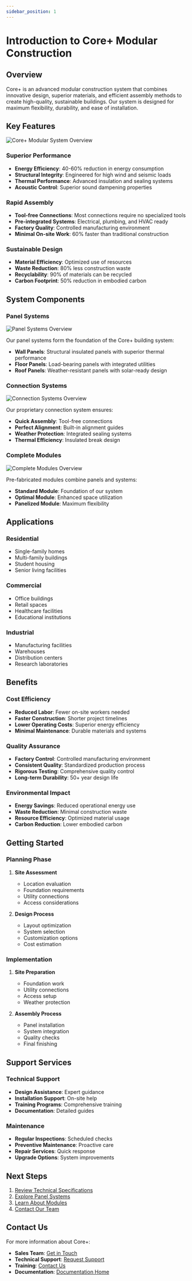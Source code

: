 ```yaml
---
sidebar_position: 1
---
```


# Introduction to Core+ Modular Construction

## Overview

Core+ is an advanced modular construction system that combines innovative design, superior materials, and efficient assembly methods to create high-quality, sustainable buildings. Our system is designed for maximum flexibility, durability, and ease of installation.

## Key Features

<div className="image-container">
  <img src="/coreplus/img/layouts/optimal_module_layout.png" alt="Core+ Modular System Overview" />
</div>

### Superior Performance

- **Energy Efficiency**: 40-60% reduction in energy consumption
- **Structural Integrity**: Engineered for high wind and seismic loads
- **Thermal Performance**: Advanced insulation and sealing systems
- **Acoustic Control**: Superior sound dampening properties

### Rapid Assembly

- **Tool-free Connections**: Most connections require no specialized tools
- **Pre-integrated Systems**: Electrical, plumbing, and HVAC ready
- **Factory Quality**: Controlled manufacturing environment
- **Minimal On-site Work**: 60% faster than traditional construction

### Sustainable Design

- **Material Efficiency**: Optimized use of resources
- **Waste Reduction**: 80% less construction waste
- **Recyclability**: 90% of materials can be recycled
- **Carbon Footprint**: 50% reduction in embodied carbon

## System Components

### Panel Systems

<div className="image-container">
  <img src="/coreplus/img/layouts/panelized_module_layout.png" alt="Panel Systems Overview" />
</div>

Our panel systems form the foundation of the Core+ building system:

- **Wall Panels**: Structural insulated panels with superior thermal performance
- **Floor Panels**: Load-bearing panels with integrated utilities
- **Roof Panels**: Weather-resistant panels with solar-ready design

### Connection Systems

<div className="image-container">
  <img src="/coreplus/img/layouts/single_module_layout.png" alt="Connection Systems Overview" />
</div>

Our proprietary connection system ensures:

- **Quick Assembly**: Tool-free connections
- **Perfect Alignment**: Built-in alignment guides
- **Weather Protection**: Integrated sealing systems
- **Thermal Efficiency**: Insulated break design

### Complete Modules

<div className="image-container">
  <img src="/coreplus/img/layouts/max_size_module_layout.png" alt="Complete Modules Overview" />
</div>

Pre-fabricated modules combine panels and systems:

- **Standard Module**: Foundation of our system
- **Optimal Module**: Enhanced space utilization
- **Panelized Module**: Maximum flexibility

## Applications

### Residential

- Single-family homes
- Multi-family buildings
- Student housing
- Senior living facilities

### Commercial

- Office buildings
- Retail spaces
- Healthcare facilities
- Educational institutions

### Industrial

- Manufacturing facilities
- Warehouses
- Distribution centers
- Research laboratories

## Benefits

### Cost Efficiency

- **Reduced Labor**: Fewer on-site workers needed
- **Faster Construction**: Shorter project timelines
- **Lower Operating Costs**: Superior energy efficiency
- **Minimal Maintenance**: Durable materials and systems

### Quality Assurance

- **Factory Control**: Controlled manufacturing environment
- **Consistent Quality**: Standardized production process
- **Rigorous Testing**: Comprehensive quality control
- **Long-term Durability**: 50+ year design life

### Environmental Impact

- **Energy Savings**: Reduced operational energy use
- **Waste Reduction**: Minimal construction waste
- **Resource Efficiency**: Optimized material usage
- **Carbon Reduction**: Lower embodied carbon

## Getting Started

### Planning Phase

1. **Site Assessment**
   - Location evaluation
   - Foundation requirements
   - Utility connections
   - Access considerations

2. **Design Process**
   - Layout optimization
   - System selection
   - Customization options
   - Cost estimation

### Implementation

1. **Site Preparation**
   - Foundation work
   - Utility connections
   - Access setup
   - Weather protection

2. **Assembly Process**
   - Panel installation
   - System integration
   - Quality checks
   - Final finishing

## Support Services

### Technical Support

- **Design Assistance**: Expert guidance
- **Installation Support**: On-site help
- **Training Programs**: Comprehensive training
- **Documentation**: Detailed guides

### Maintenance

- **Regular Inspections**: Scheduled checks
- **Preventive Maintenance**: Proactive care
- **Repair Services**: Quick response
- **Upgrade Options**: System improvements

## Next Steps

1. [Review Technical Specifications](/docs/technical-specs)
2. [Explore Panel Systems](/docs/panels)
3. [Learn About Modules](/docs/modules)
4. [Contact Our Team](/contact)

## Contact Us

For more information about Core+:

- **Sales Team**: [Get in Touch](/contact)
- **Technical Support**: [Request Support](/contact)
- **Training**: [Contact Us](/contact)
- **Documentation**: [Documentation Home](/docs/intro)
